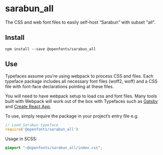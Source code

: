 
# sarabun_all

The CSS and web font files to easily self-host “Sarabun” with subset "all".

## Install

`npm install --save @openfonts/sarabun_all`

## Use

Typefaces assume you’re using webpack to process CSS and files. Each typeface
package includes all necessary font files (woff2, woff) and a CSS file with
font-face declarations pointing at these files.

You will need to have webpack setup to load css and font files. Many tools built
with Webpack will work out of the box with Typefaces such as [Gatsby](https://github.com/gatsbyjs/gatsby)
and [Create React App](https://github.com/facebookincubator/create-react-app).

To use, simply require the package in your project’s entry file e.g.

```javascript
// Load Sarabun typeface
require('@openfonts/sarabun_all')
```

Usage in SCSS:
```scss
@import "~@openfonts/sarabun_all/index.css";
```
